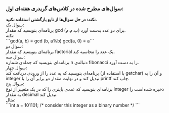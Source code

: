 <p dir="rtl">
<h3>سوال‌های مطرح شده در کلاس‌های گریدری هفته‌ای اول:</h3>
<b>نکته: در حل سوال‌ها از تابع بازگشتی استفاده نکنید.</b>
<br>
سوال یک:
<br>
برنامه‌ای بنویسید که مقدار gcd (ب.م.م) برای دو عدد بدست آورد.
<br>
نکته:
<br>
```gcd(a, b) = gcd (b, a%b)
gcd(a, 0) = a```
<br>
سوال دو:
<br>
برنامه‌ای بنویسید که مقدار factorial یک عدد را محاسبه کند.
<br>
سوال سه:
<br>
برنامه‌ای بنویسید که جمله‌‌ی شماره n دنباله‌ی fibonacci را به دست آورد.
<br>
سوال چهار:
<br>
برنامه‌ای بنویسید که یه عدد را از ورودی دریافت کند (با استفاده از getchar) و آن را به integer تبدیل کند و در نهایت مقدار دو برابر آن را با printf چاپ کند.
<br>
سوال پنج:
<br>
برنامه‌ای بنویسید که عددی باینری را که در یک متغییر از نوع integer ذخیره شده‌است را به مقدار decimal تبدیل کند.
<br>
مثال:‌
<br>
```int a = 101101; /* consider this integer as a binary number */
```
</p>
